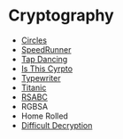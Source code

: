 # Cryptography

* [Circles](./circles/README.md)
* [SpeedRunner](./speed_runner/README.md)
* [Tap Dancing](./tap_dancing/README.md)
* [Is This Cyrpto](./crypto/README.md)
* [Typewriter](./typewriter/README.md)
* [Titanic](./titanic/README.md)
* [RSABC](./rsabc/README.md)
* RGBSA
* Home Rolled
* [Difficult Decryption](./difficult_decryption/README.md)